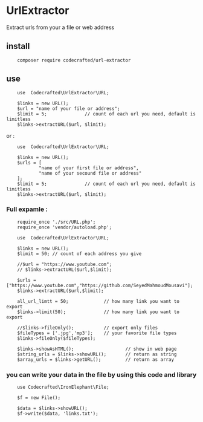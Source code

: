 # UrlExtractor
Extract urls from your a file or web address

## install
        composer require codecrafted/url-extractor
## use

        use  Codecrafted\UrlExtractor\URL;

        $links = new URL();
        $url = "name of your file or address";
        $limit = 5;              // count of each url you need, default is limitless
        $links->extractURL($url, $limit);
or :

        use  Codecrafted\UrlExtractor\URL;

        $links = new URL();
        $urls = [
                "name of your first file or address",
                "name of your secound file or address"
        ];
        $limit = 5;              // count of each url you need, default is limitless
        $links->extractURL($url, $limit);

### Full expamle :

        require_once './src/URL.php';
        require_once 'vendor/autoload.php';

        use  Codecrafted\UrlExtractor\URL;

        $links = new URL();
        $limit = 50; // count of each address you give

        //$url = "https://www.youtube.com";
        // $links->extractURL($url,$limit);

        $urls = ["https://www.youtube.com","https://github.com/SeyedMahmoudMousavi"];
        $links->extractURL($url,$limit);

        all_url_limtt = 50;             // how many link you want to export
        $links->limit(50);              // how many link you want to export

        //$links->fileOnly();           // export only files
        $fileTypes = ['.jpg','mp3'];    // your favorite file types
        $links->fileOnly($fileTypes);

        $links->showAsHTML();                   // show in web page
        $string_urls = $links->showURL();       // return as string
        $array_urls = $links->getURL();         // return as array     

### you can write your data in the file by using this code and library

        use Codecrafted\IronElephant\File;

        $f = new File();

        $data = $links->showURL();
        $f->write($data, 'links.txt');
